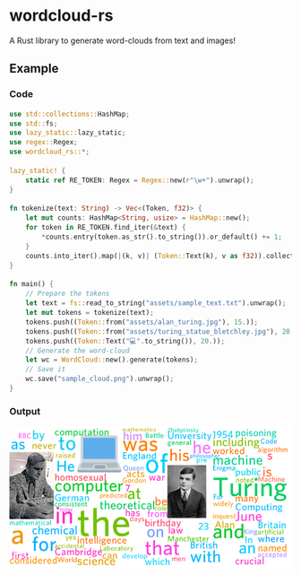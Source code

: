 # wordcloud-rs
A Rust library to generate word-clouds from text and images!

## Example 
### Code
```rust
use std::collections::HashMap;
use std::fs;
use lazy_static::lazy_static;
use regex::Regex;
use wordcloud_rs::*;

lazy_static! {
    static ref RE_TOKEN: Regex = Regex::new(r"\w+").unwrap();
}

fn tokenize(text: String) -> Vec<(Token, f32)> {
    let mut counts: HashMap<String, usize> = HashMap::new();
    for token in RE_TOKEN.find_iter(&text) {
        *counts.entry(token.as_str().to_string()).or_default() += 1;
    }
    counts.into_iter().map(|(k, v)| (Token::Text(k), v as f32)).collect()
}

fn main() {
    // Prepare the tokens
    let text = fs::read_to_string("assets/sample_text.txt").unwrap();
    let mut tokens = tokenize(text);
    tokens.push((Token::from("assets/alan_turing.jpg"), 15.));
    tokens.push((Token::from("assets/turing_statue_bletchley.jpg"), 20.));
    tokens.push((Token::Text("💻".to_string()), 20.));
    // Generate the word-cloud
    let wc = WordCloud::new().generate(tokens);
    // Save it
    wc.save("sample_cloud.png").unwrap();
}
```
### Output
![word_cloud_demo](https://github.com/Inspirateur/wordcloud-rs/raw/main/sample_cloud.png)
